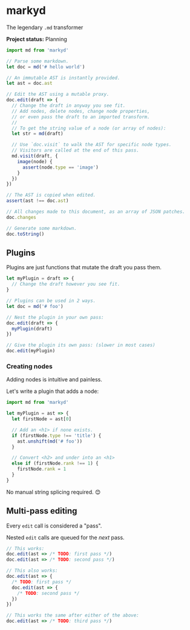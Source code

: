 # markyd

The legendary `.md` transformer

**Project status:** Planning

```js
import md from 'markyd'

// Parse some markdown.
let doc = md('# hello world')

// An immutable AST is instantly provided.
let ast = doc.ast

// Edit the AST using a mutable proxy.
doc.edit(draft => {
  // Change the draft in anyway you see fit.
  // Add nodes, delete nodes, change node properties,
  // or even pass the draft to an imported transform.
  //
  // To get the string value of a node (or array of nodes):
  let str = md(draft)

  // Use `doc.visit` to walk the AST for specific node types.
  // Visitors are called at the end of this pass.
  md.visit(draft, {
    image(node) {
      assert(node.type == 'image')
    }
  })
})

// The AST is copied when edited.
assert(ast !== doc.ast)

// All changes made to this document, as an array of JSON patches.
doc.changes

// Generate some markdown.
doc.toString()
```

## Plugins

Plugins are just functions that mutate the draft you pass them.

```js
let myPlugin = draft => {
  // Change the draft however you see fit.
}

// Plugins can be used in 2 ways.
let doc = md('# foo')

// Nest the plugin in your own pass:
doc.edit(draft => {
  myPlugin(draft)
})

// Give the plugin its own pass: (slower in most cases)
doc.edit(myPlugin)
```

### Creating nodes

Adding nodes is intuitive and painless.

Let's write a plugin that adds a node:

```js
import md from 'markyd'

let myPlugin = ast => {
  let firstNode = ast[0]

  // Add an <h1> if none exists.
  if (firstNode.type !== 'title') {
    ast.unshift(md('# foo'))
  }

  // Convert <h2> and under into an <h1>
  else if (firstNode.rank !== 1) {
    firstNode.rank = 1
  }
}
```

No manual string splicing required. 😊

## Multi-pass editing

Every `edit` call is considered a "pass".

Nested `edit` calls are queued for the _next_ pass.

```js
// This works:
doc.edit(ast => /* TODO: first pass */)
doc.edit(ast => /* TODO: second pass */)

// This also works:
doc.edit(ast => {
  /* TODO: first pass */
  doc.edit(ast => {
    /* TODO: second pass */
  })
})

// This works the same after either of the above:
doc.edit(ast => /* TODO: third pass */)
```
